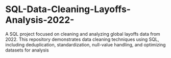 # SQL-Data-Cleaning-Layoffs-Analysis-2022-
A SQL project focused on cleaning and analyzing global layoffs data from 2022. This repository demonstrates data cleaning techniques using SQL, including deduplication, standardization, null-value handling, and optimizing datasets for analysis
